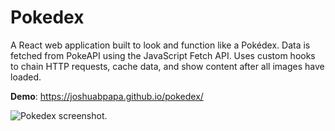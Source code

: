 # Pokedex

A React web application built to look and function like a Pokédex. Data is fetched from PokeAPI using the JavaScript Fetch API. Uses custom hooks to chain HTTP requests, cache data, and show content after all images have loaded. 

**Demo**: https://joshuabpapa.github.io/pokedex/

![Pokedex screenshot.](https://i.imgur.com/hWe9d19.png)

